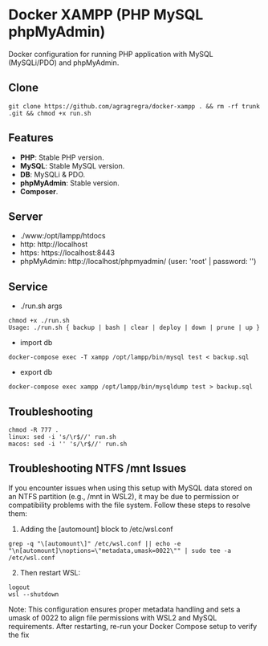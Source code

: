 # Docker XAMPP (PHP MySQL phpMyAdmin)
Docker configuration for running PHP application with MySQL (MySQLi/PDO) and phpMyAdmin.

## Clone
```
git clone https://github.com/agragregra/docker-xampp . && rm -rf trunk .git && chmod +x run.sh
```

## Features
- **PHP**: Stable PHP version.
- **MySQL**: Stable MySQL version.
- **DB**: MySQLi & PDO.
- **phpMyAdmin**: Stable version.
- **Composer**.

## Server
  - ./www:/opt/lampp/htdocs
  - http: http://localhost
  - https: https://localhost:8443
  - phpMyAdmin: http://localhost/phpmyadmin/ (user: 'root' | password: '')

## Service

* ./run.sh args
```
chmod +x ./run.sh
Usage: ./run.sh { backup | bash | clear | deploy | down | prune | up }
```

* import db
```
docker-compose exec -T xampp /opt/lampp/bin/mysql test < backup.sql
```

* export db
```
docker-compose exec xampp /opt/lampp/bin/mysqldump test > backup.sql
```

## Troubleshooting
```
chmod -R 777 .
linux: sed -i 's/\r$//' run.sh
macos: sed -i '' 's/\r$//' run.sh
```

## Troubleshooting NTFS /mnt Issues

If you encounter issues when using this setup with MySQL data stored on an NTFS partition (e.g., /mnt in WSL2), it may be due to permission or compatibility problems with the file system. Follow these steps to resolve them:

1. Adding the [automount] block to /etc/wsl.conf
```
grep -q "\[automount\]" /etc/wsl.conf || echo -e "\n[automount]\noptions=\"metadata,umask=0022\"" | sudo tee -a /etc/wsl.conf
```

2. Then restart WSL:
```
logout
wsl --shutdown
```

Note: This configuration ensures proper metadata handling and sets a umask of 0022 to align file permissions with WSL2 and MySQL requirements. After restarting, re-run your Docker Compose setup to verify the fix
